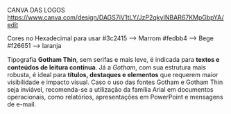 CANVA DAS LOGOS 
https://www.canva.com/design/DAGS7iV1tLY/JzP2qkyINBAR67KMpGbpYA/edit

Cores no Hexadecimal para usar 
#3c2415 --> Marrom
#fedbb4 --> Bege
#f26651 --> laranja

Tipograﬁa
**Gotham Thin**, sem serifas e mais leve, é indicada para **textos e conteúdos de leitura contínua**. Já a *Gotham*, com sua estrutura mais robusta, é ideal para **títulos, destaques e elementos** que requerem maior visibilidade e impacto visual.
Caso o uso das fontes Gotham e Gotham Thin seja inviável, recomenda-se a utilização da família Arial em documentos operacionais, como relatórios, apresentações em PowerPoint e mensagens de e-mail.
